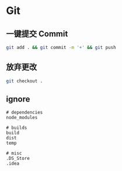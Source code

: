 # Git

## 一键提交 Commit
```bash
git add . && git commit -m '+' && git push 
```

## 放弃更改
```bash
git checkout .
```

## ignore
```git
# dependencies
node_modules

# builds
build
dist
temp

# misc
.DS_Store
.idea
```


